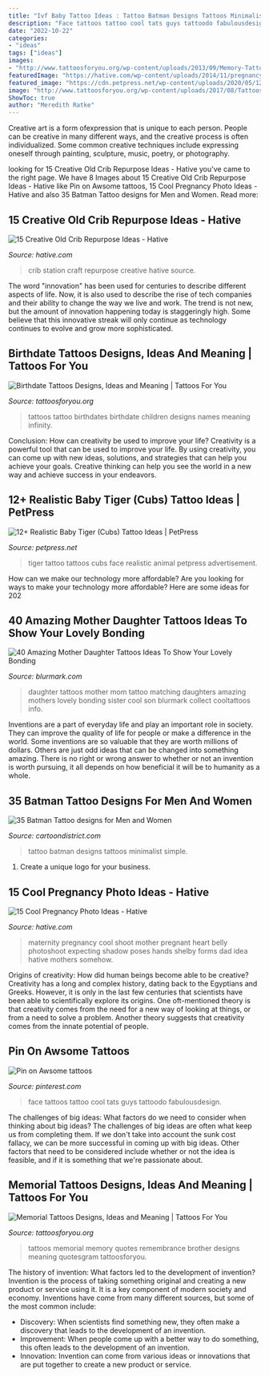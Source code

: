 ```yaml
---
title: "Ivf Baby Tattoo Ideas : Tattoo Batman Designs Tattoos Minimalist Simple"
description: "Face tattoos tattoo cool tats guys tattoodo fabulousdesign"
date: "2022-10-22"
categories:
- "ideas"
tags: ["ideas"]
images:
- "http://www.tattoosforyou.org/wp-content/uploads/2013/09/Memory-Tattoos.jpg"
featuredImage: "https://hative.com/wp-content/uploads/2014/11/pregnancy-photo-ideas/15-cool-pregnancy-photo-ideas.jpg"
featured_image: "https://cdn.petpress.net/wp-content/uploads/2020/05/12000319/baby-tiger-tattoo-shoulder-art.jpg"
image: "http://www.tattoosforyou.org/wp-content/uploads/2017/08/Tattoos-with-Birthdates.jpg"
ShowToc: true
author: "Meredith Ratke"
---
```



Creative art is a form ofexpression that is unique to each person. People can be creative in many different ways, and the creative process is often individualized. Some common creative techniques include expressing oneself through painting, sculpture, music, poetry, or photography.

	

		
looking for 15 Creative Old Crib Repurpose Ideas - Hative you've came to the right page. We have 8 Images about 15 Creative Old Crib Repurpose Ideas - Hative like Pin on Awsome tattoos, 15 Cool Pregnancy Photo Ideas - Hative and also 35 Batman Tattoo designs for Men and Women. Read more:
		
    
## 15 Creative Old Crib Repurpose Ideas - Hative

<img loading=lazy src="https://hative.com/wp-content/uploads/2014/11/crib-repurpose/1-craft-station-from-crib.jpg" onerror="this.onerror=null;this.src='https://tse4.mm.bing.net/th?id=OIP.jKnjnHHxt4Hx28VJUKWSlgHaJ4&amp;pid=15.1';" alt="15 Creative Old Crib Repurpose Ideas - Hative">

_Source: hative.com_

>crib station craft repurpose creative hative source. 

	

The word "innovation" has been used for centuries to describe different aspects of life. Now, it is also used to describe the rise of tech companies and their ability to change the way we live and work. The trend is not new, but the amount of innovation happening today is staggeringly high. Some believe that this innovative streak will only continue as technology continues to evolve and grow more sophisticated.

    
## Birthdate Tattoos Designs, Ideas And Meaning | Tattoos For You

<img loading=lazy src="http://www.tattoosforyou.org/wp-content/uploads/2017/08/Tattoos-with-Birthdates.jpg" onerror="this.onerror=null;this.src='https://tse1.mm.bing.net/th?id=OIP.0b8tfSFLsLH4KkfonNhS1gAAAA&amp;pid=15.1';" alt="Birthdate Tattoos Designs, Ideas and Meaning | Tattoos For You">

_Source: tattoosforyou.org_

>tattoos tattoo birthdates birthdate children designs names meaning infinity. 

	

Conclusion: How can creativity be used to improve your life?
Creativity is a powerful tool that can be used to improve your life. By using creativity, you can come up with new ideas, solutions, and strategies that can help you achieve your goals. Creative thinking can help you see the world in a new way and achieve success in your endeavors.

    
## 12+ Realistic Baby Tiger (Cubs) Tattoo Ideas | PetPress

<img loading=lazy src="https://cdn.petpress.net/wp-content/uploads/2020/05/12000319/baby-tiger-tattoo-shoulder-art.jpg" onerror="this.onerror=null;this.src='https://tse2.mm.bing.net/th?id=OIP.xic2lQNQBtpbGSoNlZZYkQHaJ4&amp;pid=15.1';" alt="12+ Realistic Baby Tiger (Cubs) Tattoo Ideas | PetPress">

_Source: petpress.net_

>tiger tattoo tattoos cubs face realistic animal petpress advertisement. 

	

How can we make our technology more affordable?
Are you looking for ways to make your technology more affordable? Here are some ideas for 202
    
## 40 Amazing Mother Daughter Tattoos Ideas To Show Your Lovely Bonding

<img loading=lazy src="http://www.blurmark.com/wp-content/uploads/2017/03/Mother-Daughter-Tattoo-Design-28.jpg" onerror="this.onerror=null;this.src='https://tse1.mm.bing.net/th?id=OIP.GlmQ93tcmUF1Pz2j3d4O1QHaNM&amp;pid=15.1';" alt="40 Amazing Mother Daughter Tattoos Ideas To Show Your Lovely Bonding">

_Source: blurmark.com_

>daughter tattoos mother mom tattoo matching daughters amazing mothers lovely bonding sister cool son blurmark collect cooltattoos info. 

	

Inventions are a part of everyday life and play an important role in society. They can improve the quality of life for people or make a difference in the world. Some inventions are so valuable that they are worth millions of dollars. Others are just odd ideas that can be changed into something amazing. There is no right or wrong answer to whether or not an invention is worth pursuing, it all depends on how beneficial it will be to humanity as a whole.

    
## 35 Batman Tattoo Designs For Men And Women

<img loading=lazy src="http://cartoondistrict.com/wp-content/uploads/2014/11/batman-tattoo-designs-for-men-and-women29.jpg" onerror="this.onerror=null;this.src='https://tse3.mm.bing.net/th?id=OIP.KCQVbp1bATwBOPbQ3LEbxQHaJ4&amp;pid=15.1';" alt="35 Batman Tattoo designs for Men and Women">

_Source: cartoondistrict.com_

>tattoo batman designs tattoos minimalist simple. 

	

1. Create a unique logo for your business.

    
## 15 Cool Pregnancy Photo Ideas - Hative

<img loading=lazy src="https://hative.com/wp-content/uploads/2014/11/pregnancy-photo-ideas/15-cool-pregnancy-photo-ideas.jpg" onerror="this.onerror=null;this.src='https://tse3.mm.bing.net/th?id=OIP.mvGAmYevFz5_8FiHguZe6wHaKx&amp;pid=15.1';" alt="15 Cool Pregnancy Photo Ideas - Hative">

_Source: hative.com_

>maternity pregnancy cool shoot mother pregnant heart belly photoshoot expecting shadow poses hands shelby forms dad idea hative mothers somehow. 

	

Origins of creativity: How did human beings become able to be creative?
Creativity has a long and complex history, dating back to the Egyptians and Greeks. However, it is only in the last few centuries that scientists have been able to scientifically explore its origins. One oft-mentioned theory is that creativity comes from the need for a new way of looking at things, or from a need to solve a problem. Another theory suggests that creativity comes from the innate potential of people.

    
## Pin On Awsome Tattoos

<img loading=lazy src="https://i.pinimg.com/736x/68/93/80/689380b5781bf5146e57c8784a0d0ba0--face-tattoo-men-face-tattoos.jpg" onerror="this.onerror=null;this.src='https://tse2.mm.bing.net/th?id=OIP.Od_U1KTbCKSufbJtiJ-utAHaK4&amp;pid=15.1';" alt="Pin on Awsome tattoos">

_Source: pinterest.com_

>face tattoos tattoo cool tats guys tattoodo fabulousdesign. 

	

The challenges of big ideas: What factors do we need to consider when thinking about big ideas?
The challenges of big ideas are often what keep us from completing them. If we don't take into account the sunk cost fallacy, we can be more successful in coming up with big ideas. Other factors that need to be considered include whether or not the idea is feasible, and if it is something that we're passionate about.

    
## Memorial Tattoos Designs, Ideas And Meaning | Tattoos For You

<img loading=lazy src="http://www.tattoosforyou.org/wp-content/uploads/2013/09/Memory-Tattoos.jpg" onerror="this.onerror=null;this.src='https://tse2.mm.bing.net/th?id=OIP.2G3m8Gd8v3K5JWT_Hw4llAHaJ4&amp;pid=15.1';" alt="Memorial Tattoos Designs, Ideas and Meaning | Tattoos For You">

_Source: tattoosforyou.org_

>tattoos memorial memory quotes remembrance brother designs meaning quotesgram tattoosforyou. 

	

The history of invention: What factors led to the development of invention?
Invention is the process of taking something original and creating a new product or service using it. It is a key component of modern society and economy. Inventions have come from many different sources, but some of the most common include: 
- Discovery: When scientists find something new, they often make a discovery that leads to the development of an invention. 
- Improvement: When people come up with a better way to do something, this often leads to the development of an invention. 
- Innovation: Invention can come from various ideas or innovations that are put together to create a new product or service.


